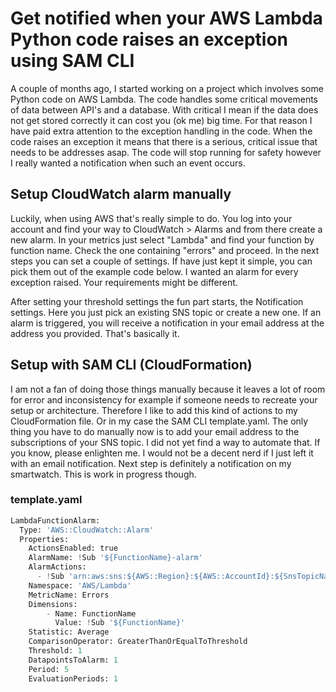 # Get notified when your AWS Lambda Python code raises an exception using SAM CLI

A couple of months ago, I started working on a project which involves some Python code on AWS Lambda. The code handles some critical movements of data between 
API's and a database. With critical I mean if the data does not get stored correctly it can cost you (ok me) big time.
For that reason I have paid extra attention to the exception handling in the code. When the code raises an exception it means that there is a serious, critical issue
that needs to be addresses asap. The code will stop running for safety however I really wanted a notification when such an event occurs. 

## Setup CloudWatch alarm manually
Luckily, when using AWS that's really simple to do. You log into your account and find your way to CloudWatch > Alarms and from there create a new alarm. 
In your metrics just select "Lambda" and find your function by function name. Check the one containing "errors" and proceed. In the next steps you can set a couple of settings. If have just kept it simple, you can pick them out of the example code below. 
I wanted an alarm for every exception raised. Your requirements might be different.

After setting your threshold settings the fun part starts, the Notification settings. Here you just pick an existing SNS topic or create a new one. If an alarm is triggered, you will receive a notification in your email address at the address you provided. That's basically it.

## Setup with SAM CLI (CloudFormation)
I am not a fan of doing those things manually because it leaves a lot of room for error and inconsistency for example if someone needs to recreate your setup or architecture. Therefore I like to add this kind of actions to my CloudFormation file. Or in my case the SAM CLI template.yaml. The only thing you have to do manually now is to add your email address to the subscriptions of your SNS topic. I did not yet find a way to automate that. If you know, please enlighten me. I would not be a decent nerd if I just left it with an email notification. Next step is definitely a notification on my smartwatch. This is work in progress though.

### template.yaml

```python
LambdaFunctionAlarm:
  Type: 'AWS::CloudWatch::Alarm'
  Properties:
    ActionsEnabled: true
    AlarmName: !Sub '${FunctionName}-alarm'
    AlarmActions:
      - !Sub 'arn:aws:sns:${AWS::Region}:${AWS::AccountId}:${SnsTopicName}'
    Namespace: 'AWS/Lambda'
    MetricName: Errors
    Dimensions:
        - Name: FunctionName
          Value: !Sub '${FunctionName}'
    Statistic: Average
    ComparisonOperator: GreaterThanOrEqualToThreshold
    Threshold: 1
    DatapointsToAlarm: 1
    Period: 5
    EvaluationPeriods: 1
```
